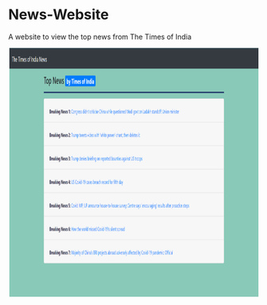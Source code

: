 # News-Website
A website to view the top news from The Times of India

<p align="center">
  <img width="500" height="500" src="Screenshot.png">
</p>
